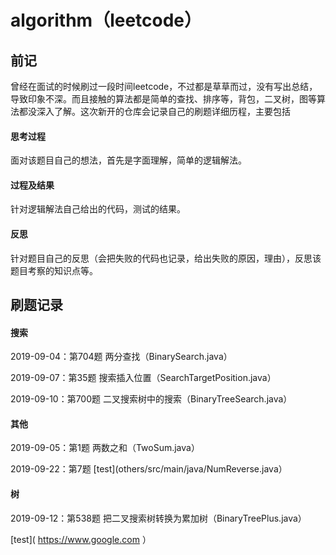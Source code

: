 # algorithm（leetcode） 

## 前记

曾经在面试的时候刷过一段时间leetcode，不过都是草草而过，没有写出总结，导致印象不深。而且接触的算法都是简单的查找、排序等，背包，二叉树，图等算法都没深入了解。这次新开的仓库会记录自己的刷题详细历程，主要包括

#### 思考过程

面对该题目自己的想法，首先是字面理解，简单的逻辑解法。

#### 过程及结果

针对逻辑解法自己给出的代码，测试的结果。

#### 反思

针对题目自己的反思（会把失败的代码也记录，给出失败的原因，理由），反思该题目考察的知识点等。

## 刷题记录

#### 搜索

2019-09-04：第704题 两分查找（BinarySearch.java）

2019-09-07：第35题 搜索插入位置（SearchTargetPosition.java）

2019-09-10：第700题 二叉搜索树中的搜索（BinaryTreeSearch.java）


#### 其他

2019-09-05：第1题 两数之和（TwoSum.java）

2019-09-22：第7题 [test](others/src/main/java/NumReverse.java）

#### 树

2019-09-12：第538题 把二叉搜索树转换为累加树（BinaryTreePlus.java）

[test]( https://www.google.com ）


